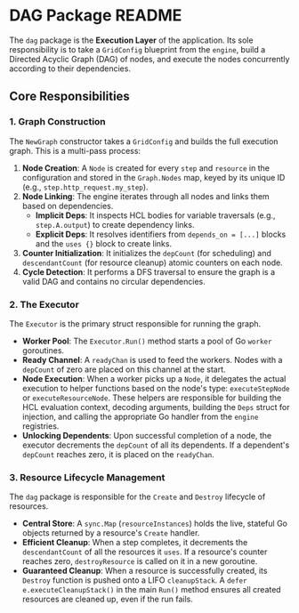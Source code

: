 # DAG Package README

The `dag` package is the **Execution Layer** of the application. Its sole responsibility is to take a `GridConfig` blueprint from the `engine`, build a Directed Acyclic Graph (DAG) of nodes, and execute the nodes concurrently according to their dependencies.

## Core Responsibilities

### 1. Graph Construction
The `NewGraph` constructor takes a `GridConfig` and builds the full execution graph. This is a multi-pass process:
1.  **Node Creation**: A `Node` is created for every `step` and `resource` in the configuration and stored in the `Graph.Nodes` map, keyed by its unique ID (e.g., `step.http_request.my_step`).
2.  **Node Linking**: The engine iterates through all nodes and links them based on dependencies.
    -   **Implicit Deps**: It inspects HCL bodies for variable traversals (e.g., `step.A.output`) to create dependency links.
    -   **Explicit Deps**: It resolves identifiers from `depends_on = [...]` blocks and the `uses {}` block to create links.
3.  **Counter Initialization**: It initializes the `depCount` (for scheduling) and `descendantCount` (for resource cleanup) atomic counters on each node.
4.  **Cycle Detection**: It performs a DFS traversal to ensure the graph is a valid DAG and contains no circular dependencies.

### 2. The Executor
The `Executor` is the primary struct responsible for running the graph.
-   **Worker Pool**: The `Executor.Run()` method starts a pool of Go `worker` goroutines.
-   **Ready Channel**: A `readyChan` is used to feed the workers. Nodes with a `depCount` of zero are placed on this channel at the start.
-   **Node Execution**: When a worker picks up a `Node`, it delegates the actual execution to helper functions based on the node's type: `executeStepNode` or `executeResourceNode`. These helpers are responsible for building the HCL evaluation context, decoding arguments, building the `Deps` struct for injection, and calling the appropriate Go handler from the `engine` registries.
-   **Unlocking Dependents**: Upon successful completion of a node, the executor decrements the `depCount` of all its dependents. If a dependent's `depCount` reaches zero, it is placed on the `readyChan`.

### 3. Resource Lifecycle Management
The `dag` package is responsible for the `Create` and `Destroy` lifecycle of resources.
-   **Central Store**: A `sync.Map` (`resourceInstances`) holds the live, stateful Go objects returned by a resource's `Create` handler.
-   **Efficient Cleanup**: When a step completes, it decrements the `descendantCount` of all the resources it `uses`. If a resource's counter reaches zero, `destroyResource` is called on it in a new goroutine.
-   **Guaranteed Cleanup**: When a resource is successfully created, its `Destroy` function is pushed onto a LIFO `cleanupStack`. A `defer e.executeCleanupStack()` in the main `Run()` method ensures all created resources are cleaned up, even if the run fails.